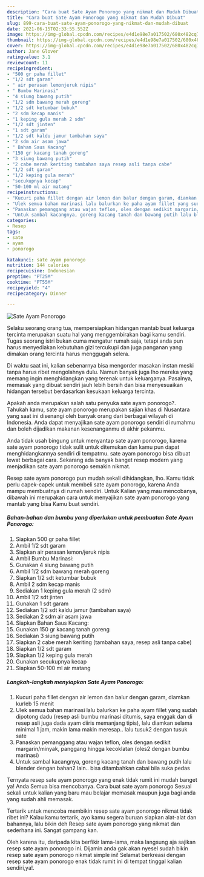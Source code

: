 ```yaml
---
description: "Cara buat Sate Ayam Ponorogo yang nikmat dan Mudah Dibuat"
title: "Cara buat Sate Ayam Ponorogo yang nikmat dan Mudah Dibuat"
slug: 899-cara-buat-sate-ayam-ponorogo-yang-nikmat-dan-mudah-dibuat
date: 2021-06-15T02:33:55.552Z
image: https://img-global.cpcdn.com/recipes/e4d1e98e7a017502/680x482cq70/sate-ayam-ponorogo-foto-resep-utama.jpg
thumbnail: https://img-global.cpcdn.com/recipes/e4d1e98e7a017502/680x482cq70/sate-ayam-ponorogo-foto-resep-utama.jpg
cover: https://img-global.cpcdn.com/recipes/e4d1e98e7a017502/680x482cq70/sate-ayam-ponorogo-foto-resep-utama.jpg
author: Jane Glover
ratingvalue: 3.1
reviewcount: 11
recipeingredient:
- "500 gr paha fillet"
- "1/2 sdt garam"
- " air perasan lemonjeruk nipis"
- " Bumbu Marinasi"
- "4 siung bawang putih"
- "1/2 sdm bawang merah goreng"
- "1/2 sdt ketumbar bubuk"
- "2 sdm kecap manis"
- "1 keping gula merah 2 sdm"
- "1/2 sdt jinten"
- "1 sdt garam"
- "1/2 sdt kaldu jamur tambahan saya"
- "2 sdm air asam jawa"
- " Bahan Saus Kacang"
- "150 gr kacang tanah goreng"
- "3 siung bawang putih"
- "2 cabe merah keriting tambahan saya resep asli tanpa cabe"
- "1/2 sdt garam"
- "1/2 keping gula merah"
- "secukupnya kecap"
- "50-100 ml air matang"
recipeinstructions:
- "Kucuri paha fillet dengan air lemon dan balur dengan garam, diamkan kurleb 15 menit"
- "Ulek semua bahan marinasi lalu balurkan ke paha ayam fillet yang sudah dipotong dadu (resep asli bumbu marinasi ditumis, saya enggak dan di resep asli juga dada ayam diiris memanjang tipis), lalu diamkan selama minimal 1 jam, makin lama makin meresap.. lalu tusuk2 dengan tusuk sate"
- "Panaskan pemanggang atau wajan teflon, oles dengan sedikit margarin/minyak, panggang hingga kecoklatan (oles2 dengan bumbu marinasi)"
- "Untuk sambal kacangnya, goreng kacang tanah dan bawang putih lalu blender dengan bahan2 lain.. bisa ditambahkan cabai bila suka pedas"
categories:
- Resep
tags:
- sate
- ayam
- ponorogo

katakunci: sate ayam ponorogo 
nutrition: 144 calories
recipecuisine: Indonesian
preptime: "PT25M"
cooktime: "PT55M"
recipeyield: "4"
recipecategory: Dinner

---
```



![Sate Ayam Ponorogo](https://img-global.cpcdn.com/recipes/e4d1e98e7a017502/680x482cq70/sate-ayam-ponorogo-foto-resep-utama.jpg)

Selaku seorang orang tua, mempersiapkan hidangan mantab buat keluarga tercinta merupakan suatu hal yang menggembirakan bagi kamu sendiri. Tugas seorang istri bukan cuma mengatur rumah saja, tetapi anda pun harus menyediakan kebutuhan gizi tercukupi dan juga panganan yang dimakan orang tercinta harus menggugah selera.

Di waktu  saat ini, kalian sebenarnya bisa mengorder masakan instan meski tanpa harus ribet mengolahnya dulu. Namun banyak juga lho mereka yang memang ingin menghidangkan yang terenak untuk keluarganya. Pasalnya, memasak yang dibuat sendiri jauh lebih bersih dan bisa menyesuaikan hidangan tersebut berdasarkan kesukaan keluarga tercinta. 



Apakah anda merupakan salah satu penyuka sate ayam ponorogo?. Tahukah kamu, sate ayam ponorogo merupakan sajian khas di Nusantara yang saat ini disenangi oleh banyak orang dari berbagai wilayah di Indonesia. Anda dapat menyajikan sate ayam ponorogo sendiri di rumahmu dan boleh dijadikan makanan kesenanganmu di akhir pekanmu.

Anda tidak usah bingung untuk menyantap sate ayam ponorogo, karena sate ayam ponorogo tidak sulit untuk ditemukan dan kamu pun dapat menghidangkannya sendiri di tempatmu. sate ayam ponorogo bisa dibuat lewat berbagai cara. Sekarang ada banyak banget resep modern yang menjadikan sate ayam ponorogo semakin nikmat.

Resep sate ayam ponorogo pun mudah sekali dihidangkan, lho. Kamu tidak perlu capek-capek untuk membeli sate ayam ponorogo, karena Anda mampu membuatnya di rumah sendiri. Untuk Kalian yang mau mencobanya, dibawah ini merupakan cara untuk menyajikan sate ayam ponorogo yang mantab yang bisa Kamu buat sendiri.

<!--inarticleads1-->

##### Bahan-bahan dan bumbu yang diperlukan untuk pembuatan Sate Ayam Ponorogo:

1. Siapkan 500 gr paha fillet
1. Ambil 1/2 sdt garam
1. Siapkan  air perasan lemon/jeruk nipis
1. Ambil  Bumbu Marinasi:
1. Gunakan 4 siung bawang putih
1. Ambil 1/2 sdm bawang merah goreng
1. Siapkan 1/2 sdt ketumbar bubuk
1. Ambil 2 sdm kecap manis
1. Sediakan 1 keping gula merah (2 sdm)
1. Ambil 1/2 sdt jinten
1. Gunakan 1 sdt garam
1. Sediakan 1/2 sdt kaldu jamur (tambahan saya)
1. Sediakan 2 sdm air asam jawa
1. Siapkan  Bahan Saus Kacang:
1. Gunakan 150 gr kacang tanah goreng
1. Sediakan 3 siung bawang putih
1. Siapkan 2 cabe merah keriting (tambahan saya, resep asli tanpa cabe)
1. Siapkan 1/2 sdt garam
1. Siapkan 1/2 keping gula merah
1. Gunakan secukupnya kecap
1. Siapkan 50-100 ml air matang




<!--inarticleads2-->

##### Langkah-langkah menyiapkan Sate Ayam Ponorogo:

1. Kucuri paha fillet dengan air lemon dan balur dengan garam, diamkan kurleb 15 menit
1. Ulek semua bahan marinasi lalu balurkan ke paha ayam fillet yang sudah dipotong dadu (resep asli bumbu marinasi ditumis, saya enggak dan di resep asli juga dada ayam diiris memanjang tipis), lalu diamkan selama minimal 1 jam, makin lama makin meresap.. lalu tusuk2 dengan tusuk sate
1. Panaskan pemanggang atau wajan teflon, oles dengan sedikit margarin/minyak, panggang hingga kecoklatan (oles2 dengan bumbu marinasi)
1. Untuk sambal kacangnya, goreng kacang tanah dan bawang putih lalu blender dengan bahan2 lain.. bisa ditambahkan cabai bila suka pedas




Ternyata resep sate ayam ponorogo yang enak tidak rumit ini mudah banget ya! Anda Semua bisa mencobanya. Cara buat sate ayam ponorogo Sesuai sekali untuk kalian yang baru mau belajar memasak maupun juga bagi anda yang sudah ahli memasak.

Tertarik untuk mencoba membikin resep sate ayam ponorogo nikmat tidak ribet ini? Kalau kamu tertarik, ayo kamu segera buruan siapkan alat-alat dan bahannya, lalu bikin deh Resep sate ayam ponorogo yang nikmat dan sederhana ini. Sangat gampang kan. 

Oleh karena itu, daripada kita berfikir lama-lama, maka langsung aja sajikan resep sate ayam ponorogo ini. Dijamin anda gak akan nyesel sudah bikin resep sate ayam ponorogo nikmat simple ini! Selamat berkreasi dengan resep sate ayam ponorogo enak tidak rumit ini di tempat tinggal kalian sendiri,ya!.

